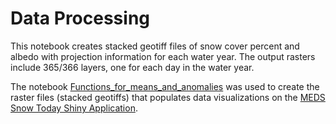 # Data Processing

This notebook creates stacked geotiff files of snow cover percent and albedo with projection information for each water year. 
The output rasters include 365/366 layers, one for each day in the water year.

The notebook [Functions_for_means_and_anomalies](https://github.com/MEDSsnowtoday/data_processing/blob/09dfffb756a51a6686bf623b1720730349d87e0d/functions_for_means_and_anomalies.ipynb) was used to create the raster files (stacked geotiffs) that populates data visualizations on the [MEDS Snow Today Shiny Application](https://shiny.snow.ucsb.edu/snow_today_shiny_app/).
